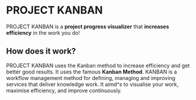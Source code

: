 # PROJECT KANBAN
PROJECT KANBAN is a **project progress visualizer** that **increases efficiency** in the work you do!

## How does it work?
PROJECT KANBAN uses the Kanban method to increase efficiency and get better good results.
It uses the famous **Kanban Method**.
KANBAN is a workflow management method for defining, managing and improving services that deliver knowledge work. It aimd^s to visualise your work, maximise efficiency, and improve continuously.
